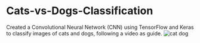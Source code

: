 # Cats-vs-Dogs-Classification
Created a Convolutional Neural Network (CNN) using TensorFlow and Keras to classify images of cats and dogs, following a video as guide.
![cat dog](https://github.com/annieisok/Cats-vs-Dogs-Classification/assets/74777620/dff9efee-0264-4be6-82ab-c4660cdc026d)
